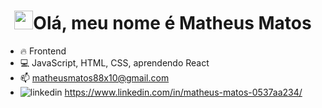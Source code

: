 
<h1 align="center"><img src="https://raw.githubusercontent.com/kaueMarques/kaueMarques/master/hi.gif" height="30px">Olá, meu nome é Matheus Matos </h1>

- 🔥  Frontend
- 💻 JavaScript, HTML, CSS, aprendendo React 
- 📫 matheusmatos88x10@gmail.com
-  ![linkedin](https://user-images.githubusercontent.com/52681020/194790344-184b2bfb-20c3-4ff8-83a3-4cdfd653c6d9.png)
https://www.linkedin.com/in/matheus-matos-0537aa234/


<!---
- 👋 I'm a Systems Analysis and Development student, graduating this year. My goal is to become an excellent front end programmer, to the point of being proud of myself!
- 👀 I’m interested in ...
- 🌱 I’m currently learning ...
- 💞️ I’m looking to collaborate on ...
- 📫 How to reach me ...

MatheusMathos/MatheusMathos is a ✨ special ✨ repository because its `README.md` (this file) appears on your GitHub profile.
You can click the Preview link to take a look at your changes.
--->

